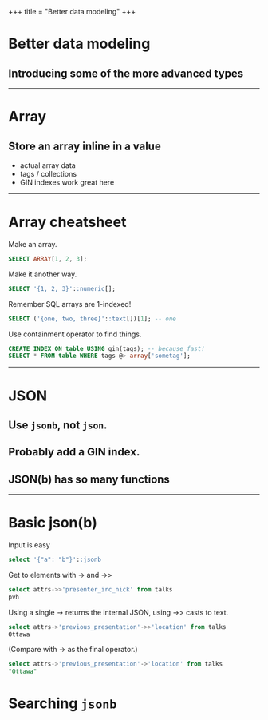 +++
title = "Better data modeling"
+++

# Better data modeling
## Introducing some of the more advanced types

---

# Array

## Store an array inline in a value

 * actual array data
 * tags / collections
 * GIN indexes work great here

---

# Array cheatsheet

Make an array.
````sql
SELECT ARRAY[1, 2, 3];
````

Make it another way.
````sql
SELECT '{1, 2, 3}'::numeric[];
````

Remember SQL arrays are 1-indexed!
````sql
SELECT ('{one, two, three}'::text[])[1]; -- one
````

Use containment operator to find things.
````sql
CREATE INDEX ON table USING gin(tags); -- because fast!
SELECT * FROM table WHERE tags @> array['sometag'];
````

---

# JSON

## Use `jsonb`, not `json`.
## Probably add a GIN index.
## JSON(b) has so many functions

---

# Basic json(b)

Input is easy
````sql
select '{"a": "b"}'::jsonb
````

Get to elements with -> and ->>
````sql
select attrs->>'presenter_irc_nick' from talks
pvh
````

Using a single -> returns the internal JSON, using ->> casts to text.
````sql
select attrs->'previous_presentation'->>'location' from talks
Ottawa
````

(Compare with -> as the final operator.)
````sql
select attrs->'previous_presentation'->'location' from talks
"Ottawa"
````

# Searching `jsonb`

